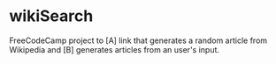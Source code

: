 # wikiSearch
FreeCodeCamp project to [A] link that generates a random article from Wikipedia and [B] generates articles from an user's input.
